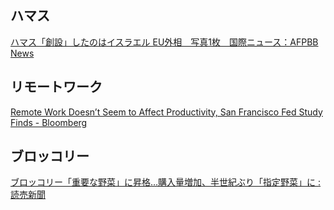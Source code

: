 ## ハマス

[ハマス「創設」したのはイスラエル EU外相　写真1枚　国際ニュース：AFPBB News](https://www.afpbb.com/articles/-/3501223)

## リモートワーク

[Remote Work Doesn’t Seem to Affect Productivity, San Francisco Fed Study Finds - Bloomberg](https://www.bloomberg.com/opinion/articles/2024-01-19/burger-king-is-serving-whoppers-with-a-side-of-cringe)

## ブロッコリー

[ブロッコリー「重要な野菜」に昇格…購入量増加、半世紀ぶり「指定野菜」に : 読売新聞](https://www.yomiuri.co.jp/economy/20240120-OYT1T50259/)

